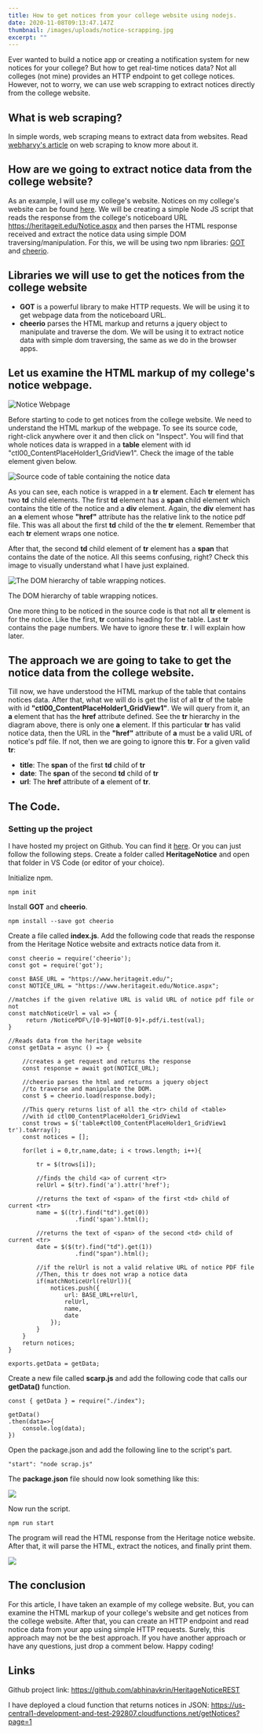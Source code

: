 ```yaml
---
title: How to get notices from your college website using nodejs.
date: 2020-11-08T09:13:47.147Z
thumbnail: /images/uploads/notice-scrapping.jpg
excerpt: ""
---
```

Ever wanted to build a notice app or creating a notification system for new notices for your college? But how to get real-time notices data? Not all colleges (not mine) provides an HTTP endpoint to get college notices. However, not to worry, we can use web scrapping to extract notices directly from the college website.

## What is web scraping?

In simple words, web scraping means to extract data from websites. Read [webharvy's article](https://www.webharvy.com/articles/what-is-web-scraping.html) on web scraping to know more about it.

## How are we going to extract notice data from the college website?

As an example, I will use my college's website. Notices on my college's website can be found [here](https://heritageit.edu/Notice.aspx). We will be creating a simple Node JS script that reads the response from the college's noticeboard URL <https://heritageit.edu/Notice.aspx> and then parses the HTML response received and extract the notice data using simple DOM traversing/manipulation. For this, we will be using two npm libraries: [GOT](https://www.npmjs.com/package/got) and [cheerio](https://www.npmjs.com/package/cheerio).

## Libraries we will use to get the notices from the college website

* **GOT** is a powerful library to make HTTP requests. We will be using it to get webpage data from the noticeboard URL.
* **cheerio** parses the HTML markup and returns a jquery object to manipulate and traverse the dom. We will be using it to extract notice data with simple dom traversing, the same as we do in the browser apps.

## Let us examine the HTML markup of my college's notice webpage.

![Notice Webpage](/images/uploads/notice_web_page.webp)

Before starting to code to get notices from the college website. We need to understand the HTML markup of the webpage. To see its source code, right-click anywhere over it and then click on "Inspect". You will find that whole notices data is wrapped in a **table** element with id "ctl00_ContentPlaceHolder1_GridView1". Check the image of the table element given below.

![Source code of table containing the notice data](/images/uploads/notice_source_code-1.webp)

As you can see, each notice is wrapped in a **tr** element. Each **tr** element has two **td** child elements. The first **td** element has a **span** child element which contains the title of the notice and a **div** element. Again, the **div** element has an **a** element whose **"href"** attribute has the relative link to the notice pdf file. This was all about the first **td** child of the the **tr** element. Remember that each **tr** element wraps one notice.

After that, the second **td** child element of **tr** element has a **span** that contains the date of the notice. All this seems confusing, right? Check this image to visually understand what I have just explained.

![The DOM hierarchy of table wrapping notices.](/images/uploads/tr_structure-1.svg)

The DOM hierarchy of table wrapping notices.

One more thing to be noticed in the source code is that not all **tr** element is for the notice. Like the first, **tr** contains heading for the table. Last **tr** contains the page numbers. We have to ignore these **tr**. I will explain how later.

## The approach we are going to take to get the notice data from the college website.

Till now, we have understood the HTML markup of the table that contains notices data. After that, what we will do is get the list of all **tr** of the table with id **"ctl00_ContentPlaceHolder1_GridView1"**. We will query from it, an **a** element that has the **href** attribute defined. See the **tr** hierarchy in the diagram above, there is only one **a** element. If this particular **tr** has valid notice data, then the URL in the **"href"** attribute of **a** must be a valid URL of notice's pdf file. If not, then we are going to ignore this **tr**. For a given valid **tr**:

* **title**: The **span** of the first **td** child of **tr**
* **date**: The **span** of the second **td** child of **tr**
* **url**: The **href** attribute of **a** element of **tr**.

## The Code.

### Setting up the project

I have hosted my project on Github. You can find it [here](https://github.com/abhinavkrin/HeritageNoticeREST). Or you can just follow the following steps. Create a folder called **HeritageNotice** and open that folder in VS Code (or editor of your choice).

Initialize npm.

```
npm init
```

Install **GOT** and **cheerio**.

```
npm install --save got cheerio
```

Create a file called **index.js**. Add the following code that reads the response from the Heritage Notice website and extracts notice data from it.

```
const cheerio = require('cheerio');
const got = require('got');

const BASE_URL = "https://www.heritageit.edu/";
const NOTICE_URL = "https://www.heritageit.edu/Notice.aspx";

//matches if the given relative URL is valid URL of notice pdf file or not
const matchNoticeUrl = val => {
     return /NoticePDF\/[0-9]+NOT[0-9]+.pdf/i.test(val);
}

//Reads data from the heritage website
const getData = async () => {

    //creates a get request and returns the response
    const response = await got(NOTICE_URL);
    
    //cheerio parses the html and returns a jquery object 
    //to traverse and manipulate the DOM.
    const $ = cheerio.load(response.body);

    //This query returns list of all the <tr> child of <table> 
    //with id ctl00_ContentPlaceHolder1_GridView1
    const trows = $('table#ctl00_ContentPlaceHolder1_GridView1 tr').toArray();
    const notices = [];
    
    for(let i = 0,tr,name,date; i < trows.length; i++){

        tr = $(trows[i]);

        //finds the child <a> of current <tr>
        relUrl = $(tr).find('a').attr('href');

        //returns the text of <span> of the first <td> child of current <tr>
        name = $((tr).find("td").get(0))
                   .find('span').html();

        //returns the text of <span> of the second <td> child of current <tr>
        date = $($(tr).find("td").get(1))
                   .find("span").html();

        //if the relUrl is not a valid relative URL of notice PDF file
        //Then, this tr does not wrap a notice data
        if(matchNoticeUrl(relUrl)){
            notices.push({
                url: BASE_URL+relUrl,
                relUrl,
                name,
                date
            });
        }
    }
    return notices;    
}

exports.getData = getData;
```

Create a new file called **scarp.js** and add the following code that calls our **getData()** function.

```
const { getData } = require("./index");

getData()
.then(data=>{
    console.log(data);
})
```

Open the package.json and add the following line to the script's part.

```
"start": "node scrap.js"
```

The **package.json** file should now look something like this:

![](/images/uploads/scripts_notice.webp)

Now run the script.

```
npm run start
```

The program will read the HTML response from the Heritage notice website. After that, it will parse the HTML, extract the notices, and finally print them.

![](/images/uploads/notice_print.webp)

## The conclusion

For this article, I have taken an example of my college website. But, you can examine the HTML markup of your college's website and get notices from the college website. After that, you can create an HTTP endpoint and read notice data from your app using simple HTTP requests. Surely, this approach may not be the best approach. If you have another approach or have any questions, just drop a comment below. Happy coding!

## Links

Github project link: <https://github.com/abhinavkrin/HeritageNoticeREST>

I have deployed a cloud function that returns notices in JSON: <https://us-central1-development-and-test-292807.cloudfunctions.net/getNotices?page=1>